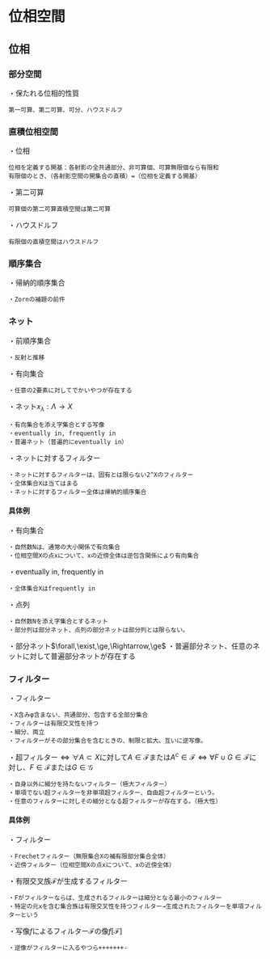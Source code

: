 # 位相空間

## 位相

### 部分空間

・保たれる位相的性質

    第一可算、第二可算、可分、ハウスドルフ

### 直積位相空間

・位相

    位相を定義する開基：各射影の全共通部分、非可算個、可算無限個なら有限和
    有限個のとき、（各射影空間の開集合の直積）=（位相を定義する開基）

・第二可算

    可算個の第二可算直積空間は第二可算

・ハウスドルフ

    有限個の直積空間はハウスドルフ

### 順序集合

・帰納的順序集合

    ・Zornの補題の前件

### ネット

・前順序集合

    ・反射と推移

・有向集合

    ・任意の2要素に対してでかいやつが存在する

・ネット$x_{\lambda}:\Lambda\to X$

    ・有向集合を添え字集合とする写像
    ・eventually in, frequently in
    ・普遍ネット（普遍的にeventually in）

・ネットに対するフィルター

    ・ネットに対するフィルターは、固有とは限らない2^Xのフィルター
    ・全体集合Xは当てはまる
    ・ネットに対するフィルター全体は帰納的順序集合


#### 具体例

・有向集合

    ・自然数Nは、通常の大小関係で有向集合
    ・位相空間Xの点xについて、xの近傍全体は逆包含関係により有向集合

・eventually in, frequently in

    ・全体集合Xはfrequently in

・点列

    ・自然数Nを添え字集合とするネット
    ・部分列は部分ネット、点列の部分ネットは部分列とは限らない。

・部分ネット$\forall,\exist,\ge,\Rightarrow,\ge$
    ・普遍部分ネット、任意のネットに対して普遍部分ネットが存在する


### フィルター

・フィルター

    ・X含みφ含まない、共通部分、包含する全部分集合
    ・フィルターは有限交叉性を持つ
    ・細分、両立
    ・フィルターがその部分集合を含むときの、制限と拡大。互いに逆写像。

・超フィルター$\iff\forall A\subset X$に対して$A\in\mathcal{F}$または$A^c\in\mathcal{F}\iff\forall F\cup G\in\mathcal{F}$に対し、$F\in\mathcal{F}$または$G\in\mathcal{G}$

    ・自身以外に細分を持たないフィルター（極大フィルター）
    ・単項でない超フィルターを非単項超フィルター、自由超フィルターという。
    ・任意のフィルターに対しその細分となる超フィルターが存在する。（極大性）



#### 具体例

・フィルター

    ・Frechetフィルター（無限集合Xの補有限部分集合全体）
    ・近傍フィルター（位相空間Xの点xについて、xの近傍全体）

・有限交叉族$\mathcal{F}$が生成するフィルター

    ・Fがフィルターならば、生成されるフィルターは細分となる最小のフィルター
    ・特定の元xを含む集合族は有限交叉性を持つフィルター→生成されたフィルターを単項フィルターという

・写像$f$によるフィルター$\mathcal{F}$の像$f[\mathcal{F}]$

    ・逆像がフィルターに入るやつら+++++++-